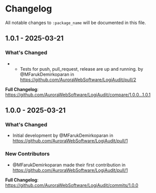 # Changelog

All notable changes to `:package_name` will be documented in this file.

## 1.0.1 - 2025-03-21

### What's Changed

* - Tests for push, pull_request, release are up and running. by @MFarukDemirkoparan in https://github.com/AuroraWebSoftware/LogiAudit/pull/2
  

**Full Changelog**: https://github.com/AuroraWebSoftware/LogiAudit/compare/1.0.0...1.0.1

## 1.0.0 - 2025-03-21

### What's Changed

* Initial development by @MFarukDemirkoparan in https://github.com/AuroraWebSoftware/LogiAudit/pull/1

### New Contributors

* @MFarukDemirkoparan made their first contribution in https://github.com/AuroraWebSoftware/LogiAudit/pull/1

**Full Changelog**: https://github.com/AuroraWebSoftware/LogiAudit/commits/1.0.0
